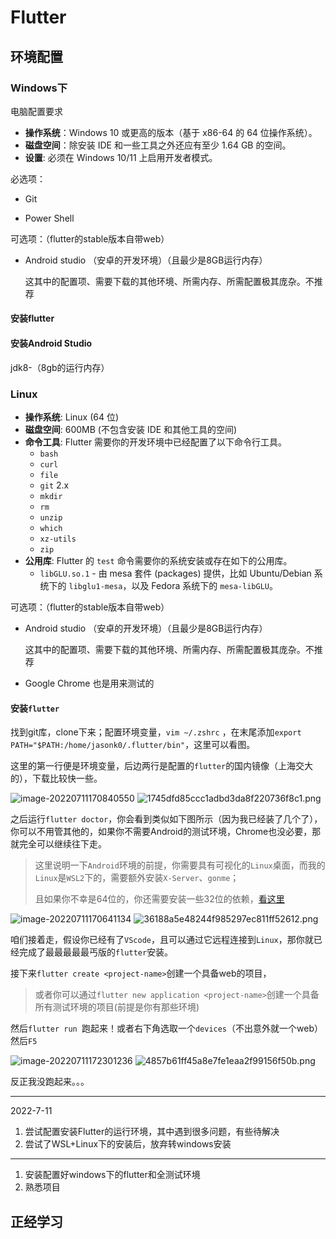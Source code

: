 # Flutter

## 环境配置

### Windows下

电脑配置要求

- **操作系统**：Windows 10 或更高的版本（基于 x86-64 的 64 位操作系统）。
- **磁盘空间**：除安装 IDE 和一些工具之外还应有至少 1.64 GB 的空间。
- **设置**: 必须在 Windows 10/11 上启用开发者模式。

必选项：

- Git

- Power Shell

可选项：（flutter的stable版本自带web）

- Android studio （安卓的开发环境）（且最少是8GB运行内存）

  这其中的配置项、需要下载的其他环境、所需内存、所需配置极其庞杂。不推荐

#### 安装flutter



#### 安装Android Studio

jdk8-（8gb的运行内存）

### Linux

- **操作系统**: Linux (64 位)
- **磁盘空间**: 600MB (不包含安装 IDE 和其他工具的空间)
- **命令工具**: Flutter 需要你的开发环境中已经配置了以下命令行工具。
  - `bash`
  - `curl`
  - `file`
  - `git` 2.x
  - `mkdir`
  - `rm`
  - `unzip`
  - `which`
  - `xz-utils`
  - `zip`
- **公用库**: Flutter 的 `test` 命令需要你的系统安装或存在如下的公用库。
  - `libGLU.so.1` - 由 mesa 套件 (packages) 提供，比如 Ubuntu/Debian 系统下的 `libglu1-mesa`，以及 Fedora 系统下的 `mesa-libGLU`。

可选项：（flutter的stable版本自带web）

- Android studio （安卓的开发环境）（且最少是8GB运行内存）

  这其中的配置项、需要下载的其他环境、所需内存、所需配置极其庞杂。不推荐

- Google Chrome 也是用来测试的

#### 安装`flutter`

找到git库，clone下来；配置环境变量，`vim ~/.zshrc` ，在末尾添加`export PATH="$PATH:/home/jasonk0/.flutter/bin"`，这里可以看图。

这里的第一行便是环境变量，后边两行是配置的`flutter`的国内镜像（上海交大的），下载比较快一些。

![image-20220711170840550](C:\Users\jasonk0\AppData\Roaming\Typora\typora-user-images\image-20220711170840550.png)
![1745dfd85ccc1adbd3da8f220736f8c1.png](https://i.jpg.dog/file/jpg-dog/1745dfd85ccc1adbd3da8f220736f8c1.png)

之后运行`flutter doctor`，你会看到类似如下图所示（因为我已经装了几个了），你可以不用管其他的，如果你不需要Android的测试环境，Chrome也没必要，那就完全可以继续往下走。

> 这里说明一下`Android`环境的前提，你需要具有可视化的`Linux`桌面，而我的`Linux`是`WSL2`下的，需要额外安装`X-Server`、`gonme`；
>
> 且如果你不幸是64位的，你还需要安装一些32位的依赖，[看这里](https://developer.android.google.cn/studio/install?hl=zh-cn#64bit-libs)

![image-20220711170641134](C:\Users\jasonk0\AppData\Roaming\Typora\typora-user-images\image-20220711170641134.png)
![36188a5e48244f985297ec811ff52612.png](https://i.jpg.dog/file/jpg-dog/36188a5e48244f985297ec811ff52612.png)


咱们接着走，假设你已经有了`VScode`，且可以通过它远程连接到`Linux`，那你就已经完成了最最最最最丐版的`flutter`安装。

接下来`flutter create <project-name>`创建一个具备web的项目，

> 或者你可以通过`flutter new application <project-name>`创建一个具备所有测试环境的项目(前提是你有那些环境)

然后`flutter run `跑起来！或者右下角选取一个`devices`（不出意外就一个web）然后`F5`

![image-20220711172301236](C:\Users\jasonk0\AppData\Roaming\Typora\typora-user-images\image-20220711172301236.png)
![4857b61ff45a8e7fe1eaa2f99156f50b.png](https://i.jpg.dog/file/jpg-dog/4857b61ff45a8e7fe1eaa2f99156f50b.png)

反正我没跑起来。。。

---

2022-7-11

1. 尝试配置安装Flutter的运行环境，其中遇到很多问题，有些待解决
2. 尝试了WSL+Linux下的安装后，放弃转windows安装

---

1. 安装配置好windows下的flutter和全测试环境
2. 熟悉项目

## 正经学习





